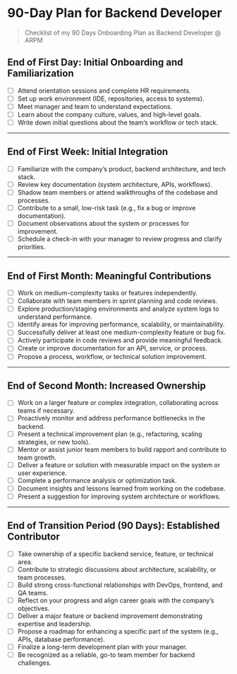 # 90-Day Plan for Backend Developer
> Checklist of my 90 Days Onboarding Plan as Backend Developer @ ARPM

## **End of First Day: Initial Onboarding and Familiarization**
- [ ] Attend orientation sessions and complete HR requirements.
- [ ] Set up work environment (IDE, repositories, access to systems).
- [ ] Meet manager and team to understand expectations.
- [ ] Learn about the company culture, values, and high-level goals.
- [ ] Write down initial questions about the team’s workflow or tech stack.

---

## **End of First Week: Initial Integration**
- [ ] Familiarize with the company’s product, backend architecture, and tech stack.
- [ ] Review key documentation (system architecture, APIs, workflows).
- [ ] Shadow team members or attend walkthroughs of the codebase and processes.
- [ ] Contribute to a small, low-risk task (e.g., fix a bug or improve documentation).
- [ ] Document observations about the system or processes for improvement.
- [ ] Schedule a check-in with your manager to review progress and clarify priorities.

---

## **End of First Month: Meaningful Contributions**
- [ ] Work on medium-complexity tasks or features independently.
- [ ] Collaborate with team members in sprint planning and code reviews.
- [ ] Explore production/staging environments and analyze system logs to understand performance.
- [ ] Identify areas for improving performance, scalability, or maintainability.
- [ ] Successfully deliver at least one medium-complexity feature or bug fix.
- [ ] Actively participate in code reviews and provide meaningful feedback.
- [ ] Create or improve documentation for an API, service, or process.
- [ ] Propose a process, workflow, or technical solution improvement.

---

## **End of Second Month: Increased Ownership**
- [ ] Work on a larger feature or complex integration, collaborating across teams if necessary.
- [ ] Proactively monitor and address performance bottlenecks in the backend.
- [ ] Present a technical improvement plan (e.g., refactoring, scaling strategies, or new tools).
- [ ] Mentor or assist junior team members to build rapport and contribute to team growth.
- [ ] Deliver a feature or solution with measurable impact on the system or user experience.
- [ ] Complete a performance analysis or optimization task.
- [ ] Document insights and lessons learned from working on the codebase.
- [ ] Present a suggestion for improving system architecture or workflows.

---

## **End of Transition Period (90 Days): Established Contributor**
- [ ] Take ownership of a specific backend service, feature, or technical area.
- [ ] Contribute to strategic discussions about architecture, scalability, or team processes.
- [ ] Build strong cross-functional relationships with DevOps, frontend, and QA teams.
- [ ] Reflect on your progress and align career goals with the company’s objectives.
- [ ] Deliver a major feature or backend improvement demonstrating expertise and leadership.
- [ ] Propose a roadmap for enhancing a specific part of the system (e.g., APIs, database performance).
- [ ] Finalize a long-term development plan with your manager.
- [ ] Be recognized as a reliable, go-to team member for backend challenges.
